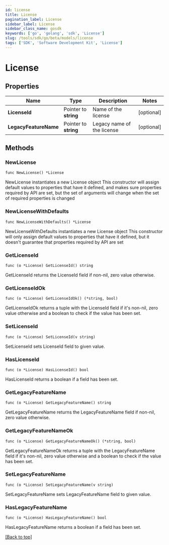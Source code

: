 ```yaml
---
id: license
title: License
pagination_label: License
sidebar_label: License
sidebar_class_name: gosdk
keywords: ['go', 'golang', 'sdk', 'License'] 
slug: /tools/sdk/go/beta/models/license
tags: ['SDK', 'Software Development Kit', 'License']
---
```


# License

## Properties

Name | Type | Description | Notes
------------ | ------------- | ------------- | -------------
**LicenseId** | Pointer to **string** | Name of the license | [optional] 
**LegacyFeatureName** | Pointer to **string** | Legacy name of the license | [optional] 

## Methods

### NewLicense

`func NewLicense() *License`

NewLicense instantiates a new License object
This constructor will assign default values to properties that have it defined,
and makes sure properties required by API are set, but the set of arguments
will change when the set of required properties is changed

### NewLicenseWithDefaults

`func NewLicenseWithDefaults() *License`

NewLicenseWithDefaults instantiates a new License object
This constructor will only assign default values to properties that have it defined,
but it doesn't guarantee that properties required by API are set

### GetLicenseId

`func (o *License) GetLicenseId() string`

GetLicenseId returns the LicenseId field if non-nil, zero value otherwise.

### GetLicenseIdOk

`func (o *License) GetLicenseIdOk() (*string, bool)`

GetLicenseIdOk returns a tuple with the LicenseId field if it's non-nil, zero value otherwise
and a boolean to check if the value has been set.

### SetLicenseId

`func (o *License) SetLicenseId(v string)`

SetLicenseId sets LicenseId field to given value.

### HasLicenseId

`func (o *License) HasLicenseId() bool`

HasLicenseId returns a boolean if a field has been set.

### GetLegacyFeatureName

`func (o *License) GetLegacyFeatureName() string`

GetLegacyFeatureName returns the LegacyFeatureName field if non-nil, zero value otherwise.

### GetLegacyFeatureNameOk

`func (o *License) GetLegacyFeatureNameOk() (*string, bool)`

GetLegacyFeatureNameOk returns a tuple with the LegacyFeatureName field if it's non-nil, zero value otherwise
and a boolean to check if the value has been set.

### SetLegacyFeatureName

`func (o *License) SetLegacyFeatureName(v string)`

SetLegacyFeatureName sets LegacyFeatureName field to given value.

### HasLegacyFeatureName

`func (o *License) HasLegacyFeatureName() bool`

HasLegacyFeatureName returns a boolean if a field has been set.


[[Back to top]](#) 



